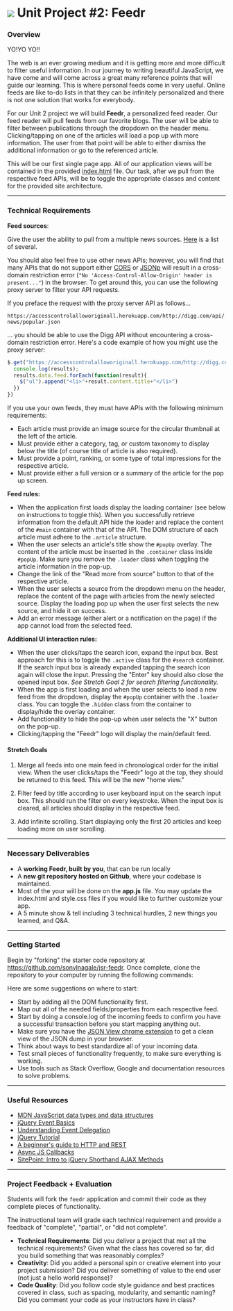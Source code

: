 # ![](https://ga-dash.s3.amazonaws.com/production/assets/logo-9f88ae6c9c3871690e33280fcf557f33.png) Unit Project #2: Feedr

### Overview

YO!YO YO!!

The web is an ever growing medium and it is getting more and more difficult to filter useful information. In our journey to writing beautiful JavaScript, we have come and will come across a great many reference points that will guide our learning. This is where personal feeds come in very useful. Online feeds are like to-do lists in that they can be infinitely personalized and there is not one solution that works for everybody.

For our Unit 2 project we will build __Feedr__, a personalized feed reader. Our feed reader will pull feeds from our favorite blogs. The user will be able to filter between publications through the dropdown on the header menu. Clicking/tapping on one of the articles will load a pop up with more information. The user from that point will be able to either dismiss the additional information or go to the referenced article.

This will be our first single page app. All of our application views will be contained in the provided [index.html](index.html) file. Our task, after we pull from the respective feed APIs, will be to toggle the appropriate classes and content for the provided site architecture.

---

### Technical Requirements

**Feed sources**:

Give the user the ability to pull from a multiple news sources. [Here](https://en.wikipedia.org/wiki/List_of_news_media_APIs) is a list of several.

You should also feel free to use other news APIs; however, you will find that many APIs that do not support either [CORS](https://en.wikipedia.org/wiki/Cross-origin_resource_sharing) or [JSONp](https://en.wikipedia.org/wiki/JSONP) will result in a cross-domain restriction error (``"No 'Access-Control-Allow-Origin' header is present..."``) in the browser. To get around this, you can use the following proxy server to filter your API requests.

If you preface the request with the proxy server API as follows...

`https://accesscontrolalloworiginall.herokuapp.com/http://digg.com/api/news/popular.json`

... you should be able to use the Digg API without encountering a cross-domain restriction error. Here's a code example of how you might use the proxy server:

```js
$.get("https://accesscontrolalloworiginall.herokuapp.com/http://digg.com/api/news/popular.json", function(results){
  console.log(results);
  results.data.feed.forEach(function(result){
    $("ul").append("<li>"+result.content.title+"</li>")
  })
})
```

If you use your own feeds, they must have APIs with the following minimum
requirements:

- Each article must provide an image source for the circular thumbnail at the left of the article.
- Must provide either a category, tag, or custom taxonomy to display below the title (of course title of article is also required).
- Must provide a point, ranking, or some type of total impressions for the respective article.
- Must provide either a full version or a summary of the article for the pop up screen.

**Feed rules:**

- When the application first loads display the loading container (see below on instructions to toggle this). When you successfully retrieve information from the default API hide the loader and replace the content of the `#main` container with that of the API. The DOM structure of each article must adhere to the `.article` structure.
- When the user selects an article's title show the `#popUp` overlay. The content of the article must be inserted in the `.container` class inside `#popUp`. Make sure you remove the `.loader` class when toggling the article information in the pop-up.
- Change the link of the "Read more from source" button to that of the respective article.
- When the user selects a source from the dropdown menu on the header, replace the content of the page with articles from the newly selected source. Display the loading pop up when the user first selects the new source, and hide it on success.
- Add an error message (either alert or a notification on the page) if the app cannot load from the selected feed.

**Additional UI interaction rules:**

- When the user clicks/taps the search icon, expand the input box. Best approach for this is to toggle the `.active` class for the `#search` container. If the search input box is already expanded tapping the search icon again will close the input. Pressing the "Enter" key should also close the opened input box. _See Stretch Goal 2 for search filtering functionality._
- When the app is first loading and when the user selects to load a new feed from the dropdown, display the `#popUp` container with the `.loader` class. You can toggle the `.hidden` class from the container to display/hide the overlay container.
- Add functionality to hide the pop-up when user selects the "X" button on the pop-up.
- Clicking/tapping the "Feedr" logo will display the main/default feed.

#### Stretch Goals

1. Merge all feeds into one main feed in chronological order for the initial view. When the user clicks/taps the "Feedr" logo at the top, they should be returned to this feed. This will be the new "home view."

1. Filter feed by title according to user keyboard input on the search input box. This should run the filter on every keystroke. When the input box is cleared, all articles should display in the respective feed.

1. Add infinite scrolling. Start displaying only the first 20 articles and keep loading more on user scrolling.

---

### Necessary Deliverables

* A __working Feedr, built by you__, that can be run locally
* A __new git repository hosted on Github__, where your codebase is maintained.
* Most of the your will be done on the __app.js__ file. You may update the index.html and style.css files if you would like to further customize your app.
* A 5 minute show & tell including 3 technical hurdles, 2 new things you learned, and Q&A.

---

### Getting Started

Begin by "forking" the starter code repository at https://github.com/sonylnagale/jsr-feedr. Once complete, clone the repository to your computer by running the following commands:

Here are some suggestions on where to start:

- Start by adding all the DOM functionality first.
- Map out all of the needed fields/properties from each respective feed.
- Start by doing a console.log of the incoming feeds to confirm you have a successful transaction before you start mapping anything out.
- Make sure you have the [JSON View chrome extension](https://chrome.google.com/webstore/detail/jsonview/chklaanhfefbnpoihckbnefhakgolnmc?hl=en) to get a clean view of the JSON dump in your browser.
- Think about ways to best standardize all of your incoming data.
- Test small pieces of functionality frequently, to make sure everything is working.
- Use tools such as Stack Overflow, Google and documentation resources to solve problems.

---

### Useful Resources

- [MDN JavaScript data types and data structures](https://developer.mozilla.org/en-US/docs/Web/JavaScript/Data_structures)
- [jQuery Event Basics](https://learn.jquery.com/events/event-basics/)
- [Understanding Event Delegation](http://learn.jquery.com/events/event-delegation/)
- [jQuery Tutorial](http://tutorials.jenkov.com/jquery/index.html#jquery-version-used-in-this-tutorial)
- [A beginner's guide to HTTP and REST](http://code.tutsplus.com/tutorials/a-beginners-guide-to-http-and-rest--net-16340)
- [Async JS Callbacks](http://sporto.github.io/blog/2012/12/09/callbacks-listeners-promises/)
- [SitePoint: Intro to jQuery Shorthand AJAX Methods](http://www.sitepoint.com/introduction-jquery-shorthand-ajax-methods/)

---

### Project Feedback + Evaluation

Students will fork the `feedr` application and commit their code as they complete pieces of functionality.

The instructional team will grade each technical requirement and provide a feedback of "complete", "partial", or "did not complete".

- __Technical Requirements__: Did you deliver a project that met all the technical requirements? Given what the class has covered so far, did you build something that was reasonably complex?
- __Creativity__: Did you added a personal spin or creative element into your project submission? Did you deliver something of value to the end user (not just a hello world response)?
- __Code Quality__: Did you follow code style guidance and best practices
 covered in class, such as spacing, modularity, and semantic naming? Did you comment your code as your instructors have in class?
